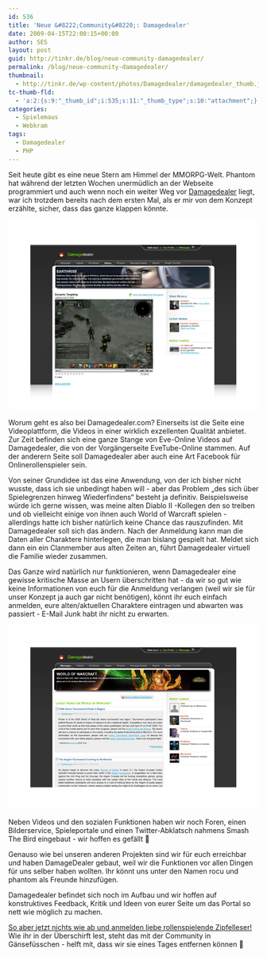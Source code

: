 ```yaml
---
id: 536
title: 'Neue &#8222;Community&#8220;: Damagedealer'
date: 2009-04-15T22:00:15+00:00
author: SES
layout: post
guid: http://tinkr.de/blog/neue-community-damagedealer/
permalink: /blog/neue-community-damagedealer/
thumbnail:
  - http://tinkr.de/wp-content/photos/Damagedealer/damagedealer_thumb.jpg
tc-thumb-fld:
  - 'a:2:{s:9:"_thumb_id";i:535;s:11:"_thumb_type";s:10:"attachment";}'
categories:
  - Spielemaus
  - Webkram
tags:
  - Damagedealer
  - PHP
---
```

Seit heute gibt es eine neue Stern am Himmel der MMORPG-Welt. Phantom hat während der letzten Wochen unermüdlich an der Webseite programmiert und auch wenn noch ein weiter Weg vor <a href="http://www.damagedealer.de/" target="_blank">Damagedealer</a> liegt, war ich trotzdem bereits nach dem ersten Mal, als er mir von dem Konzept erzählte, sicher, dass das ganze klappen könnte.

<img loading="lazy" src="/assets/2009/04/damagedealer01.png"   alt="damagedealer01.png" />

Worum geht es also bei Damagedealer.com? Einerseits ist die Seite eine Videoplattform, die Videos in einer wirklich exzellenten Qualität anbietet. Zur Zeit befinden sich eine ganze Stange von Eve-Online Videos auf Damagedealer, die von der Vorgängerseite EveTube-Online stammen. Auf der anderern Seite soll Damagedealer aber auch eine Art Facebook für Onlinerollenspieler sein.

Von seiner Grundidee ist das eine Anwendung, von der ich bisher nicht wusste, dass ich sie unbedingt haben will - aber das Problem &#8222;des sich über Spielegrenzen hinweg Wiederfindens&#8220; besteht ja definitiv. Beispielsweise würde ich gerne wissen, was meine alten Diablo II -Kollegen den so treiben und ob vielleicht einige von ihnen auch World of Warcraft spielen - allerdings hatte ich bisher natürlich keine Chance das rauszufinden. Mit Damagedealer soll sich das ändern. Nach der Anmeldung kann man die Daten aller Charaktere hinterlegen, die man bislang gespielt hat. Meldet sich dann ein ein Clanmember aus alten Zeiten an, führt Damagedealer virtuell die Familie wieder zusammen.

Das Ganze wird natürlich nur funktionieren, wenn Damagedealer eine gewisse kritische Masse an Usern überschritten hat - da wir so gut wie keine Informationen von euch für die Anmeldung verlangen (weil wir sie für unser Konzept ja auch gar nicht benötigen), könnt ihr euch einfach anmelden, eure alten/aktuellen Charaktere eintragen und abwarten was passiert - E-Mail Junk habt ihr nicht zu erwarten.

<img loading="lazy" src="/assets/2009/04/damagedealer02.png"   alt="damagedealer02.png" />

Neben Videos und den sozialen Funktionen haben wir noch Foren, einen Bilderservice, Spieleportale und einen Twitter-Abklatsch nahmens Smash The Bird eingebaut - wir hoffen es gefällt 🙂

Genauso wie bei unseren anderen Projekten sind wir für euch erreichbar und haben DamageDealer gebaut, weil wir die Funktionen vor allen Dingen für uns selber haben wollten. Ihr könnt uns unter den Namen rocu und phantom als Freunde hinzufügen.

Damagedealer befindet sich noch im Aufbau und wir hoffen auf konstruktives Feedback, Kritik und Ideen von eurer Seite um das Portal so nett wie möglich zu machen.

<a href="http://www.damagedealer.de/" target="_blank">So aber jetzt nichts wie ab und anmelden liebe rollenspielende Zipfelleser!</a> Wie ihr in der Überschirft lest, steht das mit der Community in Gänsefüsschen - helft mit, dass wir sie eines Tages entfernen können 🙂
